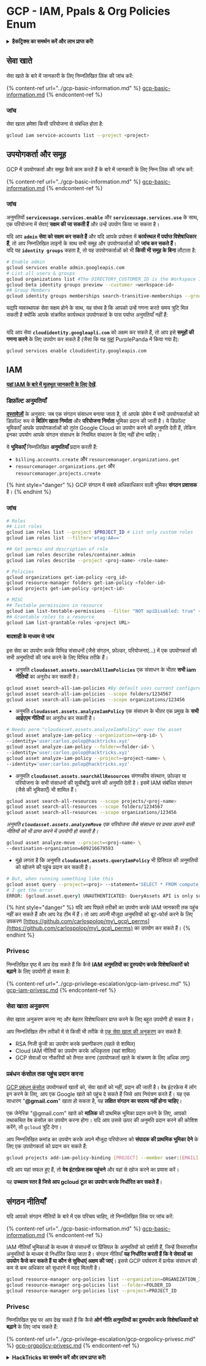 # GCP - IAM, Ppals & Org Policies Enum

<details>

<summary><strong>हैकट्रिक्स का समर्थन करें और लाभ प्राप्त करें!</strong></summary>

* यदि आप अपनी कंपनी को **हैकट्रिक्स में विज्ञापित करना चाहते हैं** या यदि आप **PEASS के नवीनतम संस्करण देखना चाहते हैं या HackTricks को PDF में डाउनलोड करना चाहते हैं** तो [**सदस्यता योजनाएं**](https://github.com/sponsors/carlospolop) देखें!
* [**आधिकारिक PEASS और HackTricks स्वैग**](https://peass.creator-spring.com) प्राप्त करें
* [**The PEASS Family**](https://opensea.io/collection/the-peass-family) का खोज करें, हमारा एकल [**NFTs**](https://opensea.io/collection/the-peass-family) संग्रह
* **💬 [**Discord समूह**](https://discord.gg/hRep4RUj7f) या [**टेलीग्राम समूह**](https://t.me/peass) में शामिल हों या मुझे **ट्विटर** 🐦 [**@carlospolopm**](https://twitter.com/carlospolopm)** का** **अनुसरण** करें।**
* **हैकिंग ट्रिक्स साझा करें,** [**HackTricks**](https://github.com/carlospolop/hacktricks) **और** [**HackTricks Cloud**](https://github.com/carlospolop/hacktricks-cloud) **github repos में PR जमा करके।**

</details>

## सेवा खाते

सेवा खाते के बारे में जानकारी के लिए निम्नलिखित लिंक की जांच करें:

{% content-ref url="../gcp-basic-information.md" %}
[gcp-basic-information.md](../gcp-basic-information.md)
{% endcontent-ref %}

### जांच

सेवा खाता हमेशा किसी परियोजना से संबंधित होता है:
```bash
gcloud iam service-accounts list --project <project>
```
## उपयोगकर्ता और समूह

GCP में उपयोगकर्ता और समूह कैसे काम करते हैं के बारे में जानकारी के लिए निम्न लिंक की जांच करें:

{% content-ref url="../gcp-basic-information.md" %}
[gcp-basic-information.md](../gcp-basic-information.md)
{% endcontent-ref %}

### जांच

अनुमतियों **`serviceusage.services.enable`** और **`serviceusage.services.use`** के साथ, एक परियोजना में सेवाएं **सक्षम की जा सकती हैं** और उन्हें उपयोग किया जा सकता है।

यदि आप **`admin` सेवा को सक्षम कर सकते हैं** और यदि आपके प्रयोक्ता में **कार्यस्थल में पर्याप्त विशेषाधिकार हैं**, तो आप निम्नलिखित लाइनों के साथ सभी समूह और उपयोगकर्ताओं की **जांच कर सकते हैं**।\
यदि यह **`identity groups`** कहता है, तो यह उपयोगकर्ताओं को भी **किसी भी समूह के बिना** लौटाता है:
```bash
# Enable admin
gcloud services enable admin.googleapis.com
# List all users & groups
gcloud organizations list #The DIRECTORY_CUSTOMER_ID is the Workspace ID
gcloud beta identity groups preview --customer <workspace-id>
## Group Members
gcloud identity groups memberships search-transitive-memberships --group-email=email@group.com
```
यद्यपि व्यवस्थापक सेवा सक्षम होने के साथ, यह संभव है कि आपको उन्हें गणना करते समय त्रुटि मिल सकती है क्योंकि आपके संक्रमित कार्यस्थल उपयोगकर्ता के पास पर्याप्त अनुमतियाँ नहीं हैं:

<figure><img src="../../../.gitbook/assets/image (5).png" alt=""><figcaption></figcaption></figure>

यदि आप सेवा **`cloudidentity.googleapli.com`** को अक्षम कर सकते हैं, तो आप इसे **समूहों की गणना करने** के लिए उपयोग कर सकते हैं (जैसा कि यह [यहां](https://github.com/carlospolop/PurplePanda/blob/master/intel/google/discovery/disc\_groups\_users.py) PurplePanda में किया गया है):
```
gcloud services enable cloudidentity.googleapis.com
```
## IAM

[**यहां IAM के बारे में मूलभूत जानकारी के लिए देखें**](../gcp-basic-information.md#iam-roles).

### डिफ़ॉल्ट अनुमतियाँ

[**दस्तावेज़ों**](https://cloud.google.com/resource-manager/docs/default-access-control) के अनुसार: जब एक संगठन संसाधन बनाया जाता है, तो आपके डोमेन में सभी उपयोगकर्ताओं को डिफ़ॉल्ट रूप से **बिलिंग खाता निर्माता** और **परियोजना निर्माता** भूमिका प्रदान की जाती है। ये डिफ़ॉल्ट भूमिकाएँ आपके उपयोगकर्ताओं को तुरंत Google Cloud का उपयोग करने की अनुमति देती हैं, लेकिन इनका उपयोग आपके संगठन संसाधन के नियमित संचालन के लिए नहीं होना चाहिए।

ये **भूमिकाएँ** निम्नलिखित **अनुमतियाँ** प्रदान करती हैं:

* `billing.accounts.create` और `resourcemanager.organizations.get`
* `resourcemanager.organizations.get` और `resourcemanager.projects.create`

{% hint style="danger" %}
GCP संगठन में सबसे अधिकाधिकार वाली भूमिका **संगठन प्रशासक** है।
{% endhint %}

### जांच
```bash
# Roles
## List roles
gcloud iam roles list --project $PROJECT_ID # List only custom roles
gcloud iam roles list --filter='etag:AA=='

## Get permis and description of role
gcloud iam roles describe roles/container.admin
gcloud iam roles describe --project <proj-name> <role-name>

# Policies
gcloud organizations get-iam-policy <org_id>
gcloud resource-manager folders get-iam-policy <folder-id>
gcloud projects get-iam-policy <project-id>

# MISC
## Testable permissions in resource
gcloud iam list-testable-permissions --filter "NOT apiDisabled: true" <resource>
## Grantable roles to a resource
gcloud iam list-grantable-roles <project URL>
```
#### बादशाही के माध्यम से जांच

इस सेवा का उपयोग करके विभिन्न संसाधनों (जैसे संगठन, फ़ोल्डर, परियोजनाएं...) में एक उपयोगकर्ता की सभी अनुमतियों की जांच करने के लिए विभिन्न तरीके हैं।

* अनुमति **`cloudasset.assets.searchAllIamPolicies`** एक संसाधन के भीतर **सभी iam नीतियों** का अनुरोध कर सकती है।
```bash
gcloud asset search-all-iam-policies #By default uses current configured folder
gcloud asset search-all-iam-policies --scope folders/1234567
gcloud asset search-all-iam-policies --scope organizations/123456
```
* अनुमति **`cloudasset.assets.analyzeIamPolicy`** एक संसाधन के भीतर एक प्रमुख के **सभी आईएएम नीतियों** का अनुरोध कर सकती है।
```bash
# Needs perm "cloudasset.assets.analyzeIamPolicy" over the asset
gcloud asset analyze-iam-policy --organization=<org-id> \
--identity='user:carlos.polop@hacktricks.xyz'
gcloud asset analyze-iam-policy --folder=<folder-id> \
--identity='user:carlos.polop@hacktricks.xyz'
gcloud asset analyze-iam-policy --project=<project-name> \
--identity='user:carlos.polop@hacktricks.xyz'
```
* अनुमति **`cloudasset.assets.searchAllResources`** संगणकीय संस्थान, फ़ोल्डर या परियोजना के सभी संसाधनों की सूचीबद्धि करने की अनुमति देती है। इसमें IAM संबंधित संसाधन (जैसे की भूमिकाएँ) भी शामिल हैं।
```bash
gcloud asset search-all-resources --scope projects/<proj-name>
gcloud asset search-all-resources --scope folders/1234567
gcloud asset search-all-resources --scope organizations/123456
```
*अनुमति **`cloudasset.assets.analyzeMove`** एक परियोजना जैसे संसाधन पर प्रभाव डालने वाली नीतियों को भी प्राप्त करने में उपयोगी हो सकती है।*
```bash
gcloud asset analyze-move --project=<proj-name> \
--destination-organization=609216679593
```
* मुझे लगता है कि अनुमति **`cloudasset.assets.queryIamPolicy`** भी प्रिंसिपल की अनुमतियों को खोजने की पहुंच प्रदान कर सकती है।
```bash
# But, when running something like this
gcloud asset query --project=<proj> --statement='SELECT * FROM compute_googleapis_com_Instance'
# I get the error
ERROR: (gcloud.asset.query) UNAUTHENTICATED: QueryAssets API is only supported for SCC premium customers. See https://cloud.google.com/security-command-center/pricing
```
{% hint style="danger" %}
यदि आप पिछले तरीकों का उपयोग करके IAM जानकारी तक पहुंच नहीं कर सकते हैं और आप रेड टीम में हैं। तो आप अपनी मौजूदा अनुमतियों को ब्रूट-फोर्स करने के लिए उपकरण [https://github.com/carlospolop/my\_gcp\_perms](https://github.com/carlospolop/my\_gcp\_perms) का उपयोग कर सकते हैं।
{% endhint %}

### Privesc

निम्नलिखित पृष्ठ में आप देख सकते हैं कि कैसे **IAM अनुमतियों का दुरुपयोग करके विशेषाधिकारों को बढ़ाने** के लिए उपयोगी हो सकता है:

{% content-ref url="../gcp-privilege-escalation/gcp-iam-privesc.md" %}
[gcp-iam-privesc.md](../gcp-privilege-escalation/gcp-iam-privesc.md)
{% endcontent-ref %}

### सेवा खाता अनुकरण <a href="#service-account-impersonation" id="service-account-impersonation"></a>

सेवा खाता अनुकरण करना नए और बेहतर विशेषाधिकार प्राप्त करने के लिए बहुत उपयोगी हो सकता है।

आप निम्नलिखित तीन तरीकों में से किसी भी तरीके से [एक सेवा खाता की अनुकरण](https://cloud.google.com/iam/docs/understanding-service-accounts#impersonating\_a\_service\_account) कर सकते हैं:

* RSA निजी कुंजी का उपयोग करके प्रमाणीकरण (पहले से शामिल)
* Cloud IAM नीतियों का उपयोग करके अधिकृतता (यहां शामिल)
* GCP सेवाओं पर नौकरियों को तैनात करना (उपयोगकर्ता खाते के संक्रमण के लिए अधिक लागू)

### प्रबंधन कंसोल तक पहुंच प्रदान करना <a href="#granting-access-to-management-console" id="granting-access-to-management-console"></a>

[GCP प्रबंधन कंसोल](https://console.cloud.google.com) उपयोगकर्ता खातों को, सेवा खातों को नहीं, प्रदान की जाती है। वेब इंटरफ़ेस में लॉग इन करने के लिए, आप एक Google खाते को पहुंच दे सकते हैं जिसे आप नियंत्रण करते हैं। यह एक साधारण "**@gmail.com**" खाता हो सकता है, यह **लक्षित संगठन का सदस्य नहीं होना चाहिए**।

एक जेनेरिक "@gmail.com" खाते को **मालिक** की प्राथमिक भूमिका प्रदान करने के लिए, आपको तथाकथित वेब कंसोल का उपयोग करना होगा। यदि आप उससे ऊपर की अनुमति प्रदान करने की कोशिश करेंगे, तो `gcloud` त्रुटि देगा।

आप निम्नलिखित कमांड का उपयोग करके अपने मौजूदा परियोजना को **संपादक की प्राथमिक भूमिका देने** के लिए एक उपयोगकर्ता को प्रदान कर सकते हैं:
```bash
gcloud projects add-iam-policy-binding [PROJECT] --member user:[EMAIL] --role roles/editor
```
यदि आप यहां सफल हुए हैं, तो **वेब इंटरफ़ेस तक पहुंचने** और वहां से खोज करने का प्रयास करें।

यह **उच्चतम स्तर है जिसे आप gcloud टूल का उपयोग करके निर्धारित कर सकते हैं**।

## संगठन नीतियाँ

यदि आपको संगठन नीतियों के बारे में एक परिचय चाहिए, तो निम्नलिखित लिंक पर जांच करें:

{% content-ref url="../gcp-basic-information.md" %}
[gcp-basic-information.md](../gcp-basic-information.md)
{% endcontent-ref %}

IAM नीतियाँ भूमिकाओं के माध्यम से संसाधनों पर प्रिंसिपल के अनुमतियों को दर्शाती हैं, जिन्हें विस्तारशील अनुमतियों के माध्यम से निर्धारित किया जाता है। संगठन नीतियाँ **यह निर्धारित करती हैं कि वे सेवाओं का उपयोग कैसे कर सकते हैं या कौन से सुविधाएं अक्षम की जाएं**। इससे GCP पर्यावरण में प्रत्येक संसाधन की कम से कम अधिकार को सुधारने में मदद मिलती है।
```bash
gcloud resource-manager org-policies list --organization=ORGANIZATION_ID
gcloud resource-manager org-policies list --folder=FOLDER_ID
gcloud resource-manager org-policies list --project=PROJECT_ID
```
### Privesc

निम्नलिखित पृष्ठ पर आप देख सकते हैं कि कैसे **ओर्ग नीति अनुमतियों का दुरुपयोग करके विशेषाधिकारों को बढ़ाने** के लिए जांच सकते हैं:

{% content-ref url="../gcp-privilege-escalation/gcp-orgpolicy-privesc.md" %}
[gcp-orgpolicy-privesc.md](../gcp-privilege-escalation/gcp-orgpolicy-privesc.md)
{% endcontent-ref %}

<details>

<summary><strong>HackTricks का समर्थन करें और लाभ प्राप्त करें!</strong></summary>

* यदि आप अपनी **कंपनी को HackTricks में विज्ञापित करना चाहते हैं** या यदि आप **PEASS के नवीनतम संस्करण को देखना चाहते हैं या HackTricks को PDF में डाउनलोड करना चाहते हैं** तो [**सदस्यता योजनाएं**](https://github.com/sponsors/carlospolop) देखें!
* [**आधिकारिक PEASS & HackTricks स्वैग**](https://peass.creator-spring.com) प्राप्त करें
* [**The PEASS Family**](https://opensea.io/collection/the-peass-family) का खोज करें, हमारा एकल [**NFTs**](https://opensea.io/collection/the-peass-family) संग्रह
* **💬 [**Discord समूह**](https://discord.gg/hRep4RUj7f) या [**टेलीग्राम समूह**](https://t.me/peass) में शामिल हों या मुझे **ट्विटर** 🐦 [**@carlospolopm**](https://twitter.com/carlospolopm)** का** **अनुसरण** करें।**
* **अपने हैकिंग ट्रिक्स साझा करें,** [**HackTricks**](https://github.com/carlospolop/hacktricks) और [**HackTricks Cloud**](https://github.com/carlospolop/hacktricks-cloud) github repos में PR जमा करके।

</details>
